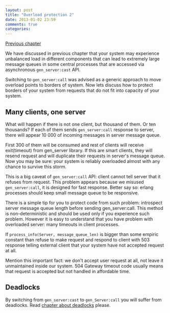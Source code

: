 ```yaml
---
layout: post
title: "Overload protection 2"
date: 2013-01-02 23:59
comments: true
categories: 
---
```


[Previous chapter](/2013/01/01/overload-protection-1/)

We have discussed in previous chapter that your system may experience unbalanced load in different components that can lead to
extremely large message queues in some central processes that are accessed via asynchronous `gen_server:cast` API.

Switching to `gen_server:call` was advised as a generic approach to move overload points to borders of system. Now lets discuss
how to protect borders of your system from requests that do not fit into capacity of your system.


<!-- more -->


Many clients, one server
------------------------

What will happen if there is not one client, but thousand of them. Or ten thousands? If each of them sends `gen_server:call` response to server,
there will appear 10 000 of incoming messages in server message queue.

First 300 of them will be consumed and rest of clients will receive exit(timeout) from gen_server library. If this are smart clients,
they will resend request and will duplicate their requests in server's message queue. Now you may be sure: your system is reliably overloaded
almost with any chance to survive this storm.

This is a big caveat of `gen_server:call` API: client cannot tell server that it refuses from request. This problem appears because we misused
`gen_server:call`, it is designed for fast response. Better say so: erlang processes should keep small message queue to be responsive.

There is a simple tip for you to protect code from such problem: introspect server message queue length before sending gen_server:call.
This method is non-deterministic and should be used only if you experience such problem. However it is easy to understand that you have problem
with overloaded server: many timeouts in client processes.

If `process_info(Server, message_queue_len)` is bigger than some empiric constant than refuse to make request and respond to client with 503 response telling external client that your system have not accepted request at all.

Mention this important fact: we don't accept user request at all, not leave it unmaintained inside our system. 504 Gateway timeout code usually means
that request is accepted but not handled in affordable time.


Deadlocks
---------

By switching from `gen_server:cast` to `gen_Server:call` you will suffer from deadlocks. Read [chapter about deadlocks](/2013/01/03/deadlocks-1/) please.





